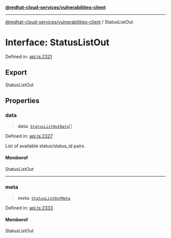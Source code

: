 [**@redhat-cloud-services/vulnerabilities-client**](../README.md)

***

[@redhat-cloud-services/vulnerabilities-client](../globals.md) / StatusListOut

# Interface: StatusListOut

Defined in: [api.ts:2321](https://github.com/charlesmulder/javascript-clients/blob/main/packages/vulnerabilities/api.ts#L2321)

## Export

StatusListOut

## Properties

### data

> **data**: [`StatusListOutData`](StatusListOutData.md)[]

Defined in: [api.ts:2327](https://github.com/charlesmulder/javascript-clients/blob/main/packages/vulnerabilities/api.ts#L2327)

List of available status/status_id pairs.

#### Memberof

StatusListOut

***

### meta

> **meta**: [`StatusListOutMeta`](StatusListOutMeta.md)

Defined in: [api.ts:2333](https://github.com/charlesmulder/javascript-clients/blob/main/packages/vulnerabilities/api.ts#L2333)

#### Memberof

StatusListOut
